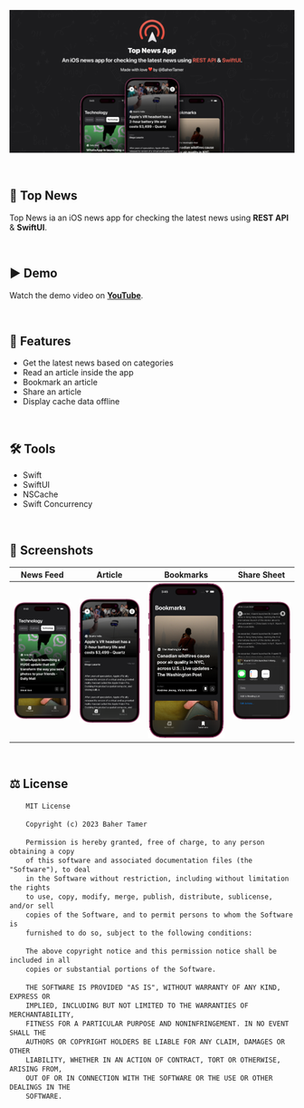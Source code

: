 ![Top News GitHub Cover](Screenshots/Cover.jpg)

<br>

## 📰 Top News
Top News ia an iOS news app for checking the latest news using **REST API** & **SwiftUI**.

<br>

## ▶️ Demo
Watch the demo video on **[YouTube](https://youtu.be/)**.

<br>

## 🌟 Features
- Get the latest news based on categories
- Read an article inside the app
- Bookmark an article
- Share an article
- Display cache data offline

<br>

## 🛠️ Tools
- Swift
- SwiftUI
- NSCache
- Swift Concurrency 

<br>

## 📱 Screenshots
| **News Feed** | **Article** | **Bookmarks** | **Share Sheet** |
| ------------- | ----------- | ------------- | --------------- |
| ![Feeds](Screenshots/Feeds.png) | ![Article](Screenshots/Article.png) | ![Bookmarks](Screenshots/Bookmarks.png) | ![Share Sheet](Screenshots/Share.png) |

<br>

## ⚖️ License
```
    MIT License

    Copyright (c) 2023 Baher Tamer

    Permission is hereby granted, free of charge, to any person obtaining a copy
    of this software and associated documentation files (the "Software"), to deal
    in the Software without restriction, including without limitation the rights
    to use, copy, modify, merge, publish, distribute, sublicense, and/or sell
    copies of the Software, and to permit persons to whom the Software is
    furnished to do so, subject to the following conditions:

    The above copyright notice and this permission notice shall be included in all
    copies or substantial portions of the Software.

    THE SOFTWARE IS PROVIDED "AS IS", WITHOUT WARRANTY OF ANY KIND, EXPRESS OR
    IMPLIED, INCLUDING BUT NOT LIMITED TO THE WARRANTIES OF MERCHANTABILITY,
    FITNESS FOR A PARTICULAR PURPOSE AND NONINFRINGEMENT. IN NO EVENT SHALL THE
    AUTHORS OR COPYRIGHT HOLDERS BE LIABLE FOR ANY CLAIM, DAMAGES OR OTHER
    LIABILITY, WHETHER IN AN ACTION OF CONTRACT, TORT OR OTHERWISE, ARISING FROM,
    OUT OF OR IN CONNECTION WITH THE SOFTWARE OR THE USE OR OTHER DEALINGS IN THE
    SOFTWARE.
```
